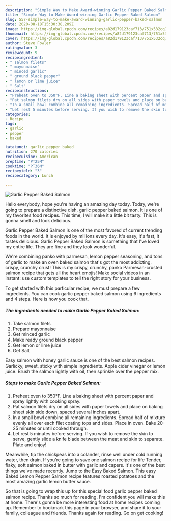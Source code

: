 ```yaml
---
description: "Simple Way to Make Award-winning Garlic Pepper Baked Salmon"
title: "Simple Way to Make Award-winning Garlic Pepper Baked Salmon"
slug: 557-simple-way-to-make-award-winning-garlic-pepper-baked-salmon
date: 2020-08-18T15:30:38.209Z
image: https://img-global.cpcdn.com/recipes/a82d179123caf713/751x532cq70/garlic-pepper-baked-salmon-recipe-main-photo.jpg
thumbnail: https://img-global.cpcdn.com/recipes/a82d179123caf713/751x532cq70/garlic-pepper-baked-salmon-recipe-main-photo.jpg
cover: https://img-global.cpcdn.com/recipes/a82d179123caf713/751x532cq70/garlic-pepper-baked-salmon-recipe-main-photo.jpg
author: Steve Fowler
ratingvalue: 3
reviewcount: 9
recipeingredient:
- " salmon filets"
- " mayonnaise"
- " minced garlic"
- " ground black pepper"
- " lemon or lime juice"
- " Salt"
recipeinstructions:
- "Preheat oven to 350°F. Line a baking sheet with percent paper and spray lightly with cooking spray."
- "Pat salmon filets dry on all sides with paper towels and place on baking sheet skin side down, spaced several inches apart."
- "In a small bowl combine all remaining ingredients. Spread half of mixture evenly all over each filet coating tops and sides. Place in oven. Bake 20-25 minutes or until cooked through."
- "Let rest 5 minutes before serving. If you wish to remove the skin to serve, gently slide a knife blade between the meat and skin to separate. Plate and enjoy!"
categories:
- Recipe
tags:
- garlic
- pepper
- baked

katakunci: garlic pepper baked 
nutrition: 270 calories
recipecuisine: American
preptime: "PT25M"
cooktime: "PT36M"
recipeyield: "3"
recipecategory: Lunch

---
```



![Garlic Pepper Baked Salmon](https://img-global.cpcdn.com/recipes/a82d179123caf713/751x532cq70/garlic-pepper-baked-salmon-recipe-main-photo.jpg)

Hello everybody, hope you're having an amazing day today. Today, we're going to prepare a distinctive dish, garlic pepper baked salmon. It is one of my favorites food recipes. This time, I will make it a little bit tasty. This is gonna smell and look delicious.

Garlic Pepper Baked Salmon is one of the most favored of current trending foods in the world. It is enjoyed by millions every day. It's easy, it's fast, it tastes delicious. Garlic Pepper Baked Salmon is something that I've loved my entire life. They are fine and they look wonderful.

We&#39;re combining panko with parmesan, lemon pepper seasoning, and tons of garlic to make an oven baked salmon that&#39;s got the most addicting, crispy, crunchy crust! This is my crispy, crunchy, panko Parmesan-crusted salmon recipe that gets all the heart emojis! Make social videos in an instant: use custom templates to tell the right story for your business.


To get started with this particular recipe, we must prepare a few ingredients. You can cook garlic pepper baked salmon using 6 ingredients and 4 steps. Here is how you cook that.

<!--inarticleads1-->

##### The ingredients needed to make Garlic Pepper Baked Salmon:

1. Take  salmon filets
1. Prepare  mayonnaise
1. Get  minced garlic
1. Make ready  ground black pepper
1. Get  lemon or lime juice
1. Get  Salt


Easy salmon with honey garlic sauce is one of the best salmon recipes. Garlicky, sweet, sticky with simple ingredients. Apple cider vinegar or lemon juice. Brush the salmon lightly with oil, then sprinkle over the pepper mix. 

<!--inarticleads2-->

##### Steps to make Garlic Pepper Baked Salmon:

1. Preheat oven to 350°F. Line a baking sheet with percent paper and spray lightly with cooking spray.
1. Pat salmon filets dry on all sides with paper towels and place on baking sheet skin side down, spaced several inches apart.
1. In a small bowl combine all remaining ingredients. Spread half of mixture evenly all over each filet coating tops and sides. Place in oven. Bake 20-25 minutes or until cooked through.
1. Let rest 5 minutes before serving. If you wish to remove the skin to serve, gently slide a knife blade between the meat and skin to separate. Plate and enjoy!


Meanwhile, tip the chickpeas into a colander, rinse well under cold running water, then drain. If you&#39;re going to save one salmon recipe for life Tender, flaky, soft salmon baked in butter with garlic and capers. It&#39;s one of the best things we&#39;ve made recently. Jump to the Easy Baked Salmon. This easy Baked Lemon Pepper Salmon recipe features roasted potatoes and the most amazing garlic lemon butter sauce. 

So that is going to wrap this up for this special food garlic pepper baked salmon recipe. Thanks so much for reading. I'm confident you will make this at home. There's gonna be more interesting food at home recipes coming up. Remember to bookmark this page in your browser, and share it to your family, colleague and friends. Thanks again for reading. Go on get cooking!

